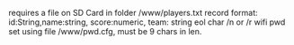 requires a file on SD Card in folder /www/players.txt
record format: id:String,name:string, score:numeric, team: string  eol char /n or /r
wifi pwd set using file /www/pwd.cfg, must be 9 chars in len.
